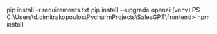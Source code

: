 pip install -r requirements.txt
pip install --upgrade openai
(venv) PS C:\Users\d.dimitrakopoulos\PycharmProjects\SalesGPT\frontend> npm install

